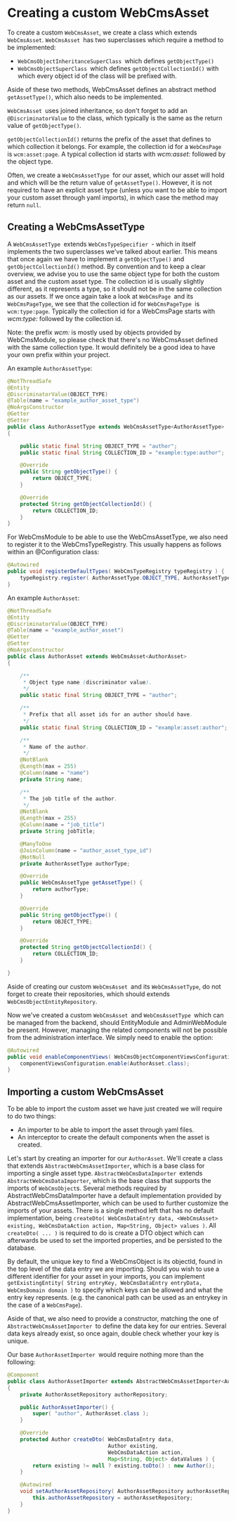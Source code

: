 # Creating a custom WebCmsAsset

To create a custom `WebCmsAsset`, we create a class which extends `WebCmsAsset`. `WebCmsAsset `has two superclasses which require a method to be implemented:

* `WebCmsObjectInheritanceSuperClass `which defines `getObjectType()`
* `WebCmsObjectSuperClass `which defines `getObjectCollectionId()` with which every object id of the class will be prefixed with.

Aside of these two methods, WebCmsAsset defines an abstract method `getAssetType()`, which also needs to be implemented.

`WebCmsAsset `uses joined inheritance, so don't forget to add an `@DiscriminatorValue` to the class, which typically is the same as the return value of `getObjectType()`. 

`getObjectCollectionId()` returns the prefix of the asset that defines to which collection it belongs. For example, the collection id for a `WebCmsPage `is `wcm:asset:page`. A typical collection id starts with _wcm:asset:_ followed by the object type.

Often, we create a `WebCmsAssetType `for our asset, which our asset will hold and which will be the return value of `getAssetType()`. However, it is not required to have an explicit asset type \(unless you want to be able to import your custom asset through yaml imports\), in which case the method may return `null`.

## Creating a WebCmsAssetType

A `WebCmsAssetType `extends `WebCmsTypeSpecifier `- which in itself implements the two superclasses we've talked about earlier. This means that once again we have to implement a `getObjectType()` and `getObjectCollectionId()` method. By convention and to keep a clear overview, we advise you to use the same object type for both the custom asset and the custom asset type. The collection id is usually slightly different, as it represents a type, so it should not be in the same collection as our assets. If we once again take a look at `WebCmsPage `and its `WebCmsPageType`, we see that the collection id for `WebCmsPageType `is `wcm:type:page`. Typically the collection id for a WebCmsPage starts with _wcm:type:_ followed by the collection id.

Note: the prefix _wcm:_ is mostly used by objects provided by WebCmsModule, so please check that there's no WebCmsAsset defined with the same collection type. It would definitely be a good idea to have your own prefix within your project.

An example `AuthorAssetType`:

```java
@NotThreadSafe
@Entity
@DiscriminatorValue(OBJECT_TYPE)
@Table(name = "example_author_asset_type")
@NoArgsConstructor
@Getter
@Setter
public class AuthorAssetType extends WebCmsAssetType<AuthorAssetType>
{

	public static final String OBJECT_TYPE = "author";
	public static final String COLLECTION_ID = "example:type:author";

	@Override
	public String getObjectType() {
		return OBJECT_TYPE;
	}

	@Override
	protected String getObjectCollectionId() {
		return COLLECTION_ID;
	}
}
```

For WebCmsModule to be able to use the WebCmsAssetType, we also need to register it to the WebCmsTypeRegistry. This usually happens as follows within an @Configuration class:

```java
@Autowired
public void registerDefaultTypes( WebCmsTypeRegistry typeRegistry ) {
	typeRegistry.register( AuthorAssetType.OBJECT_TYPE, AuthorAssetType.class, AuthorAssetType::new );
}
```

An example `AuthorAsset`:

```java
@NotThreadSafe
@Entity
@DiscriminatorValue(OBJECT_TYPE)
@Table(name = "example_author_asset")
@Getter
@Setter
@NoArgsConstructor
public class AuthorAsset extends WebCmsAsset<AuthorAsset>
{

	/**
	 * Object type name (discriminator value).
	 */
	public static final String OBJECT_TYPE = "author";

	/**
	 * Prefix that all asset ids for an author should have.
	 */
	public static final String COLLECTION_ID = "example:asset:author";

	/**
	 * Name of the author.
	 */
	@NotBlank
	@Length(max = 255)
	@Column(name = "name")
	private String name;

	/**
	 * The job title of the author.
	 */
	@NotBlank
	@Length(max = 255)
	@Column(name = "job_title")
	private String jobTitle;

	@ManyToOne
	@JoinColumn(name = "author_asset_type_id")
	@NotNull
	private AuthorAssetType authorType;

	@Override
	public WebCmsAssetType getAssetType() {
		return authorType;
	}

	@Override
	public String getObjectType() {
		return OBJECT_TYPE;
	}

	@Override
	protected String getObjectCollectionId() {
		return COLLECTION_ID;
	}

}
```

Aside of creating our custom `WebCmsAsset `and its `WebCmsAssetType`, do not forget to create their repositories, which should extends `WebCmsObjectEntityRepository`.  

Now we've created a custom `WebCmsAsset `and `WebCmsAssetType `which can be managed from the backend, should EntityModule and AdminWebModule be present. However, managing the related components will not be possible from the administration interface. We simply need to enable the option:

```java
@Autowired
public void enableComponentViews( WebCmsObjectComponentViewsConfiguration componentViewsConfiguration ){
    componentViewsConfiguration.enable(AuthorAsset.class);
}
```

## Importing a custom WebCmsAsset

To be able to import the custom asset we have just created we will require to do two things:

* An importer to be able to import the asset through yaml files.
* An interceptor to create the default components when the asset is created.

Let's start by creating an importer for our `AuthorAsset`. We'll create a class that extends `AbstractWebCmsAssetImporter`, which is a base class for importing a single asset type. `AbstractWebCmsDataImporter `extends `AbstractWebCmsDataImporter`, which is the base class that supports the imports of `WebCmsObject`s. Several methods required by AbstractWebCmsDataImporter have a default implementation provided by AbstractWebCmsAssetImporter, which can be used to further customize the imports of your assets.  There is a single method left that has no default implementation, being `createDto( WebCmsDataEntry data, <WebCmsAsset> existing, WebCmsDataAction action, Map<String, Object> values )`.  All `createDto( ... )` is required to do is create a DTO object which can afterwards be used to set the imported properties, and be persisted to the database. 

By default, the unique key to find a WebCmsObject is its objectId, found in the top level of the data entry we are importing. Should you wish to use a different identifier for your asset in your imports, you can implement `getExistingEntity( String entryKey, WebCmsDataEntry entryData, WebCmsDomain domain )` to specify which keys can be allowed and what the entry key represents. \(e.g. the canonical path can be used as an entrykey in the case of a `WebCmsPage`\).

Aside of that, we also need to provide a constructor, matching the one of `AbstractWebCmsAssetImporter `to define the data key for our entries. Several data keys already exist, so once again, double check whether your key is unique.

Our base `AuthorAssetImporter `would require nothing more than the following:

```java
@Component
public class AuthorAssetImporter extends AbstractWebCmsAssetImporter<AuthorAsset>
{
	private AuthorAssetRepository authorRepository;

	public AuthorAssetImporter() {
		super( "author", AuthorAsset.class );
	}

	@Override
	protected Author createDto( WebCmsDataEntry data,
	                            Author existing,
	                            WebCmsDataAction action,
	                            Map<String, Object> dataValues ) {
		return existing != null ? existing.toDto() : new Author();
	}

	@Autowired
	void setAuthorAssetRepository( AuthorAssetRepository authorAssetRepository ) {
		this.authorAssetRepository = authorAssetRepository;
	}
}
```



